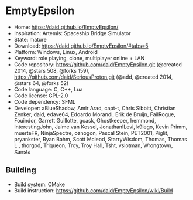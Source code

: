 # EmptyEpsilon

- Home: https://daid.github.io/EmptyEpsilon/
- Inspiration: Artemis: Spaceship Bridge Simulator
- State: mature
- Download: https://daid.github.io/EmptyEpsilon/#tabs=5
- Platform: Windows, Linux, Android
- Keyword: role playing, clone, multiplayer online + LAN
- Code repository: https://github.com/daid/EmptyEpsilon.git (@created 2014, @stars 508, @forks 159), https://github.com/daid/SeriousProton.git (@add, @created 2014, @stars 64, @forks 52)
- Code language: C, C++, Lua
- Code license: GPL-2.0
- Code dependency: SFML
- Developer: aBlueShadow, Amir Arad, capt-t, Chris Sibbitt, Christian Zenker, daid, edave64, Edoardo Morandi, Erik de Bruijn, FailRogue, Fouindor, Garrett Guillotte, gcask, Ghostkeeper, hemmond, InterestingJohn, Jaime van Kessel, JonathanILevi, k9lego, Kevin Primm, muerteFR, NinjaSpectre, oznogon, Pascal Stein, PET2001, Piglit, pryankster, Ryan Bahm, Scott Mcleod, StarryWisdom, Thomas, Thomas L., thorgod, Triqueon, Troy, Troy Hall, Tsht, vslotman, Wrongtown, Xansta

## Building

- Build system: CMake
- Build instruction: https://github.com/daid/EmptyEpsilon/wiki/Build
